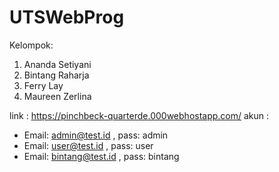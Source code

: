 # UTSWebProg
Kelompok:
1. Ananda Setiyani
2. Bintang Raharja
3. Ferry Lay
4. Maureen Zerlina

link  : https://pinchbeck-quarterde.000webhostapp.com/
akun  :
- Email: admin@test.id , pass: admin
- Email: user@test.id , pass: user
- Email: bintang@test.id , pass: bintang
